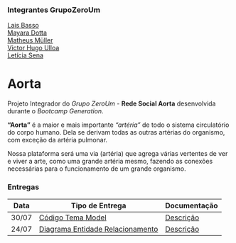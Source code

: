 ### Integrantes GrupoZeroUm
[Lais Basso](https://github.com/laisbasso "GitHub")  
[Mayara Dotta](https://github.com/DottaMP "GitHub")  
[Matheus Müller](https://github.com/matheuxmuller "GitHub")  
[Victor Hugo Ulloa](https://github.com/Victorhup "GitHub")  
[Letícia Sena](https://github.com/leticia-sena "GitHub")

# Aorta

Projeto Integrador do *Grupo ZeroUm -* **Rede Social Aorta** desenvolvida durante o *Bootcamp Generation*.

**“Aorta”** é a maior e mais importante *“artéria”* de todo o sistema circulatório do corpo humano. Dela se derivam todas as outras artérias do organismo, com exceção da artéria pulmonar.  

Nossa plataforma será uma via (artéria) que agrega várias vertentes de ver e viver a arte, como uma grande artéria mesmo, fazendo as conexões necessárias para o funcionamento de um grande organismo.

### Entregas

| Data | Tipo de Entrega | Documentação |
|------|-----------------|--------------|
|30/07| [Código Tema Model](https://github.com/laisbasso/PI-Aorta/blob/master/aorta/src/main/java/com/aorta/aorta/model/TemaModel.java "Código Tema Model") | [Descrição](https://github.com/laisbasso/PI-Aorta/blob/master/Entregas/DescricaoTemaModel.md "Descrição Tema Model")  
|24/07| [Diagrama Entidade Relacionamento](https://github.com/laisbasso/PI-Aorta/blob/master/DER/PI.%20dbdesigner.pdf "DER") | [Descrição](https://github.com/laisbasso/PI-Aorta/blob/master/DER/DescricaoDER.md "Descrição DER")
